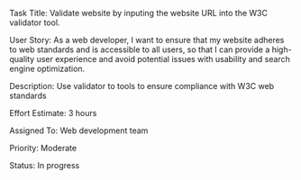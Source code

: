 Task Title: Validate website by inputing the website URL into the W3C validator tool.

User Story: As a web developer, I want to ensure that my website adheres to web standards and is accessible to all users, so that I can provide a high-quality user experience and avoid potential issues with usability and search engine optimization.

Description: Use validator to tools to ensure compliance with W3C web standards

Effort Estimate: 3 hours

Assigned To: Web development team

Priority: Moderate

Status: In progress
